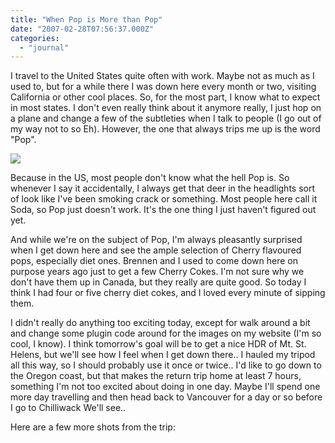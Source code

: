 ```yaml
---
title: "When Pop is More than Pop"
date: "2007-02-28T07:56:37.000Z"
categories: 
  - "journal"
---
```


I travel to the United States quite often with work. Maybe not as much as I used to, but for a while there I was down here every month or two, visiting California or other cool places. So, for the most part, I know what to expect in most states. I don't even really think about it anymore really, I just hop on a plane and change a few of the subtleties when I talk to people (I go out of my way not to so Eh). However, the one that always trips me up is the word "Pop".

![](http://farm1.static.flickr.com/181/405479857_8ba31e9e3e.jpg?v=0)

Because in the US, most people don't know what the hell Pop is. So whenever I say it accidentally, I always get that deer in the headlights sort of look like I've been smoking crack or something. Most people here call it Soda, so Pop just doesn't work. It's the one thing I just haven't figured out yet.

And while we're on the subject of Pop, I'm always pleasantly surprised when I get down here and see the ample selection of Cherry flavoured pops, especially diet ones. Brennen and I used to come down here on purpose years ago just to get a few Cherry Cokes. I'm not sure why we don't have them up in Canada, but they really are quite good. So today I think I had four or five cherry diet cokes, and I loved every minute of sipping them.

I didn't really do anything too exciting today, except for walk around a bit and change some plugin code around for the images on my website (I'm so cool, I know). I think tomorrow's goal will be to get a nice HDR of Mt. St. Helens, but we'll see how I feel when I get down there.. I hauled my tripod all this way, so I should probably use it once or twice.. I'd like to go down to the Oregon coast, but that makes the return trip home at least 7 hours, something I'm not too excited about doing in one day. Maybe I'll spend one more day travelling and then head back to Vancouver for a day or so before I go to Chilliwack We'll see..

Here are a few more shots from the trip:

